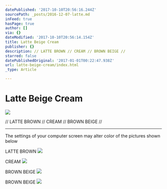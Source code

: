 ```yaml
---
datePublished: '2017-10-10T20:56:16.244Z'
sourcePath: _posts/2016-12-07-latte.md
inFeed: true
hasPage: true
author: []
via: {}
dateModified: '2017-10-10T20:56:14.154Z'
title: Latte Beige Cream
publisher: {}
description: // LATTE BROWN // CREAM // BROWN BEIGE //
starred: false
datePublishedOriginal: '2017-01-01T00:22:47.938Z'
url: latte-beige-cream/index.html
_type: Article

---
```

# Latte Beige Cream
![](https://the-grid-user-content.s3-us-west-2.amazonaws.com/3280fc27-8357-483b-b46f-810b5f45ddcc.jpg)

// LATTE BROWN // CREAM // BROWN BEIGE //

---

The settings of your computer screen may alter color of the pictures shown below

LATTE BROWN
![](https://the-grid-user-content.s3-us-west-2.amazonaws.com/bed63abd-8d05-45cb-9eb3-2a9f91b5fe4e.jpg)

CREAM
![](https://the-grid-user-content.s3-us-west-2.amazonaws.com/d6e51d33-1a6f-4067-aa79-f7bb248a6133.jpg)

BROWN BEIGE
![](https://the-grid-user-content.s3-us-west-2.amazonaws.com/ffda2f2d-0a3a-45fa-be5e-2960bba36a0f.jpg)

BROWN BEIGE
![](https://the-grid-user-content.s3-us-west-2.amazonaws.com/8489d24f-fefe-4429-8112-880abda031dc.jpg)